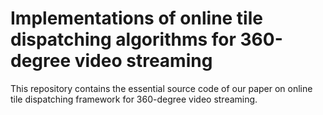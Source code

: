# Implementations of online tile dispatching algorithms for 360-degree video streaming

This repository contains the essential source code of our paper on online tile dispatching framework for 360-degree video streaming.

